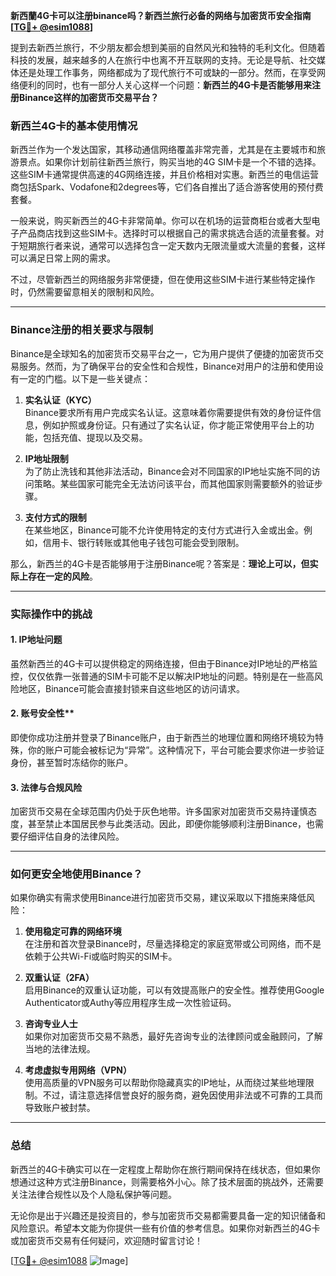 **新西蘭4G卡可以注册binance吗？新西兰旅行必备的网络与加密货币安全指南[[TG💪+ @esim1088](https://t.me/s/esim1088)]**

提到去新西兰旅行，不少朋友都会想到美丽的自然风光和独特的毛利文化。但随着科技的发展，越来越多的人在旅行中也离不开互联网的支持。无论是导航、社交媒体还是处理工作事务，网络都成为了现代旅行不可或缺的一部分。然而，在享受网络便利的同时，也有一部分人关心这样一个问题：**新西兰的4G卡是否能够用来注册Binance这样的加密货币交易平台？**

### 新西兰4G卡的基本使用情况

新西兰作为一个发达国家，其移动通信网络覆盖非常完善，尤其是在主要城市和旅游景点。如果你计划前往新西兰旅行，购买当地的4G SIM卡是一个不错的选择。这些SIM卡通常提供高速的4G网络连接，并且价格相对实惠。新西兰的电信运营商包括Spark、Vodafone和2degrees等，它们各自推出了适合游客使用的预付费套餐。

一般来说，购买新西兰的4G卡非常简单。你可以在机场的运营商柜台或者大型电子产品商店找到这些SIM卡。选择时可以根据自己的需求挑选合适的流量套餐。对于短期旅行者来说，通常可以选择包含一定天数内无限流量或大流量的套餐，这样可以满足日常上网的需求。

不过，尽管新西兰的网络服务非常便捷，但在使用这些SIM卡进行某些特定操作时，仍然需要留意相关的限制和风险。

---

### Binance注册的相关要求与限制

Binance是全球知名的加密货币交易平台之一，它为用户提供了便捷的加密货币交易服务。然而，为了确保平台的安全性和合规性，Binance对用户的注册和使用设有一定的门槛。以下是一些关键点：

1. **实名认证（KYC）**  
   Binance要求所有用户完成实名认证。这意味着你需要提供有效的身份证件信息，例如护照或身份证。只有通过了实名认证，你才能正常使用平台上的功能，包括充值、提现以及交易。

2. **IP地址限制**  
   为了防止洗钱和其他非法活动，Binance会对不同国家的IP地址实施不同的访问策略。某些国家可能完全无法访问该平台，而其他国家则需要额外的验证步骤。

3. **支付方式的限制**  
   在某些地区，Binance可能不允许使用特定的支付方式进行入金或出金。例如，信用卡、银行转账或其他电子钱包可能会受到限制。

那么，新西兰的4G卡是否能够用于注册Binance呢？答案是：**理论上可以，但实际上存在一定的风险**。

---

### 实际操作中的挑战

#### 1. IP地址问题  
虽然新西兰的4G卡可以提供稳定的网络连接，但由于Binance对IP地址的严格监控，仅仅依靠一张普通的SIM卡可能不足以解决IP地址的问题。特别是在一些高风险地区，Binance可能会直接封锁来自这些地区的访问请求。

#### 2. 账号安全性**  
即使你成功注册并登录了Binance账户，由于新西兰的地理位置和网络环境较为特殊，你的账户可能会被标记为“异常”。这种情况下，平台可能会要求你进一步验证身份，甚至暂时冻结你的账户。

#### 3. 法律与合规风险  
加密货币交易在全球范围内仍处于灰色地带。许多国家对加密货币交易持谨慎态度，甚至禁止本国居民参与此类活动。因此，即便你能够顺利注册Binance，也需要仔细评估自身的法律风险。

---

### 如何更安全地使用Binance？

如果你确实有需求使用Binance进行加密货币交易，建议采取以下措施来降低风险：

1. **使用稳定可靠的网络环境**  
   在注册和首次登录Binance时，尽量选择稳定的家庭宽带或公司网络，而不是依赖于公共Wi-Fi或临时购买的SIM卡。

2. **双重认证（2FA）**  
   启用Binance的双重认证功能，可以有效提高账户的安全性。推荐使用Google Authenticator或Authy等应用程序生成一次性验证码。

3. **咨询专业人士**  
   如果你对加密货币交易不熟悉，最好先咨询专业的法律顾问或金融顾问，了解当地的法律法规。

4. **考虑虚拟专用网络（VPN）**  
   使用高质量的VPN服务可以帮助你隐藏真实的IP地址，从而绕过某些地理限制。不过，请注意选择信誉良好的服务商，避免因使用非法或不可靠的工具而导致账户被封禁。

---

### 总结

新西兰的4G卡确实可以在一定程度上帮助你在旅行期间保持在线状态，但如果你想通过这种方式注册Binance，则需要格外小心。除了技术层面的挑战外，还需要关注法律合规性以及个人隐私保护等问题。

无论你是出于兴趣还是投资目的，参与加密货币交易都需要具备一定的知识储备和风险意识。希望本文能为你提供一些有价值的参考信息。如果你对新西兰的4G卡或加密货币交易有任何疑问，欢迎随时留言讨论！

[[TG💪+ @esim1088](https://t.me/s/esim1088) ![Image](https://i.postimg.cc/4NQfJmqS/Snipaste-2025-05-13-00-14-12.png)]